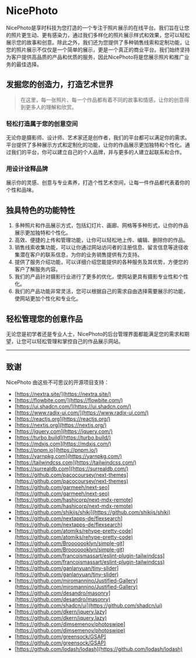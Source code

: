 # NicePhoto

NicePhoto是享时科技为您打造的一个专注于照片展示的在线平台。我们旨在让您的照片更生动、更有感染力，通过我们多样化的照片展示样式和效果，您可以轻松展示您的故事和创意。除此之外，我们还为您提供了多种销售线索和定制功能，让您的照片展示不仅仅是一个简单的展示，更是一个真正的商业平台。我们始终坚持为客户提供高品质的产品和优质的服务，因此NicePhoto将是您展示照片和推广业务的最佳选择。



## 发掘您的创造力，打造艺术世界

> 在这里，每一张照片、每一个作品都有着不同的故事和情感，让你的创意得到更多人的理解和欣赏。


### 轻松打造属于您的创意空间

无论你是摄影师、设计师、艺术家还是创作者，我们的平台都可以满足你的需求。平台提供了多种展示方式和定制化的功能，让你的作品展示更加独特和个性化。通过我们的平台，你可以建立自己的个人品牌，并与更多的人建立起联系和合作。

### 用设计诠释品牌

展示你的灵感、创意与专业素养，打造个性艺术空间，让每一件作品都代表着你的个性和品味。


## 独具特色的功能特性

1. 多种照片和作品展示方式，包括幻灯片、画廊、网格等多种形式，让你的作品展示更加独特和个性化。
2. 高效、便捷的上传和管理功能，让你可以轻松地上传、编辑、删除你的作品。
3. 销售线索收集功能，可以让你通过网站访问者的注册信息、留言信息等途径收集潜在客户的联系信息，为你的业务销售提供有力支持。
4. 提供了服务介绍功能，可以详细介绍您能提供的各种服务及其优势，方便您的客户了解服务内容。
5. 我们的产品针对摄影行业进行了更多的优化，使网站更具有摄影专业性和个性化。
6. 我们的产品功能非常灵活，您可以根据自己的需求自由选择需要展示的功能，使网站更加个性化和专业化。

## 轻松管理您的创意作品

无论您是初学者还是专业人士，NicePhoto的后台管理界面都能满足您的需求和期望，让您可以轻松管理和掌控自己的作品展示网站。

---

## 致谢

NicePhoto 由这些不可思议的开源项目支持：

- [https://nextra.site/](https://nextra.site/)
- [https://flowbite.com/](https://flowbite.com/)
- [https://ui.shadcn.com/](https://ui.shadcn.com/)
- [https://www.radix-ui.com/](https://www.radix-ui.com/)
- [https://reactjs.org](https://reactjs.org/)
- [https://nextjs.org](https://nextjs.org/)
- [https://jquery.com](https://jquery.com/)
- [https://turbo.build](https://turbo.build/)
- [https://mdxjs.com](https://mdxjs.com/)
- [https://pnpm.io](https://pnpm.io/)
- [https://yarnpkg.com](https://yarnpkg.com/)
- [https://tailwindcss.com](https://tailwindcss.com/)
- [https://surrealdb.com](https://surrealdb.com/)
- [https://github.com/pacocoursey/next-themes](https://github.com/pacocoursey/next-themes)
- [https://github.com/garmeeh/next-seo](https://github.com/garmeeh/next-seo)
- [https://github.com/hashicorp/next-mdx-remote](https://github.com/hashicorp/next-mdx-remote)
- [https://github.com/shikijs/shiki](https://github.com/shikijs/shiki)
- [https://github.com/nextapps-de/flexsearch](https://github.com/nextapps-de/flexsearch)
- [https://github.com/atomiks/rehype-pretty-code](https://github.com/atomiks/rehype-pretty-code)
- [https://github.com/Brooooooklyn/simple-git](https://github.com/Brooooooklyn/simple-git)
- [https://github.com/francoismassart/eslint-plugin-tailwindcss](https://github.com/francoismassart/eslint-plugin-tailwindcss)
- [https://github.com/ganlanyuan/tiny-slider](https://github.com/ganlanyuan/tiny-slider)
- [https://github.com/miromannino/Justified-Gallery](https://github.com/miromannino/Justified-Gallery)
- [https://github.com/desandro/masonry](https://github.com/desandro/masonry)
- [https://github.com/shadcn/ui](https://github.com/shadcn/ui)
- [https://github.com/dkern/jquery.lazy](https://github.com/dkern/jquery.lazy)
- [https://github.com/dimsemenov/photoswipe](https://github.com/dimsemenov/photoswipe)
- [https://github.com/greensock/GSAP](https://github.com/greensock/GSAP)
- [https://github.com/lodash/lodash](https://github.com/lodash/lodash)

